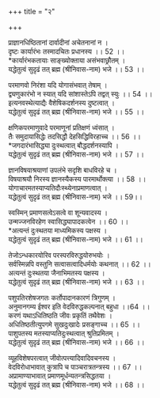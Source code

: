 +++
title = "२"

+++


प्राज्ञानधिष्ठितानां दार्वादीनां अचेतनानां न ।  
दृष्टः कार्यारंभः तस्मादचितः प्रधानस्य ।। 52 ।।  
*कार्यारंभकतायाः साङ्ख्योक्ताया असंभवाछ्रौतम् ।  
यद्धेतुत्वं सुदृढं तत् ब्रह्म (श्रीनिवास-नाम) भजे ।। 53 ।।

परमाणवो निरंशा यदि योगासंभवात् तेषाम् ।  
द्व्यणुकारंभो न स्यात् यदि सांशास्तेऽपि तद्वत् स्युः ।। 54 ।।   
इत्यनवस्थेत्याद्यैः वैशेषिकदर्शनस्य दुष्टत्वात् ।  
यद्धेतुत्वं सुदृढं तत् ब्रह्म (श्रीनिवास-नाम) भजे ।। 55 ।।

क्षणिकपरमाणुवादे परमाणूनां प्रतिक्षणं ध्वंसात् ।  
तैः समुदायासिद्धेः तदसिद्धौ देहसिद्धिविरहाच्च ।। 56 ।।  
*जगदारंभासिद्ध्या दुःस्थत्वात् बौद्धदर्शनस्यापि ।  
यद्धेतुत्वं सुदृढं तत् ब्रह्म (श्रीनिवास-नाम) भजे ।। 57 ।।

ज्ञानविषयाश्रयाणां उपलंभे सदृशि बाधविरहे च ।  
विषयाश्रयौ निरस्य ज्ञानस्यैकस्य पारमार्थोक्त्या ।। 58 ।।  
योगाचारमतस्याप्यतिदौःस्थ्येनाप्रमाणत्वात् ।  
यद्धेतुत्वं सुदृढं तत् ब्रह्म (श्रीनिवास-नाम) भजे ।। 59।।

स्वस्मिन् प्रमाणसत्वेऽसत्वे वा शून्यवादस्य ।  
उन्मज्जनविरहेण स्वासिद्ध्यापादकत्वेन ।। 60 ।।  
*अत्यन्तं दुःस्थतया माध्यमिकस्य पक्षस्य ।  
यद्धेतुत्वं सुदृढं तत् ब्रह्म (श्रीनिवास-नाम) भजे ।। 61 ।।

तेजोऽन्धकारयोरिव परस्परविरुद्धयोरुभयोः ।  
सर्वस्मिन्नपि वस्तुनि सत्वासत्वादिधर्मयोः कथनात् ।। 62 ।।  
अत्यन्तं दुःस्थतया जैनाभिमतस्य पक्षस्य ।  
यद्धेतुत्वं सुदृढं तत् ब्रह्म (श्रीनिवास-नाम) भजे ।। 63 ।।

पशुपतिरशेषजगतः कर्तोपादानकारणं त्रिगुणम् ।  
अनुमानगम्य ईश्वर इति वेदविरुद्धकल्पनात् बहुधा ।।64 ।।  
करणं यथाऽधितिष्ठति जीवः प्रकृतिं तथैवेशः ।  
अधितिष्ठतीत्युपगमे सुखदुःखादेः प्रसङ्गाच्च ।। 65 ।।  
पाशुपतस्य मतस्याप्यतिदुःस्थत्वात् श्रुतिप्रमितम् ।  
यद्धेतुत्वं सुदृढं तत् ब्रह्म (श्रीनिवास-नाम) भजे ।। 66 ।।

व्यूहविशेषपरत्वात् जीवोत्पत्त्यादिवादिवचनस्य ।  
वेदविरोधाभावात् कुत्रापि च पाञ्चरात्रतन्त्रस्य ।। 67 ।।  
अप्रामाण्याभावात् प्रमाणमूर्धन्यतन्त्रसिद्धतया ।  
यद्धेतुत्वं सुदृढं तत् ब्रह्म (श्रीनिवास-नाम) भजे ।। 68 ।।
